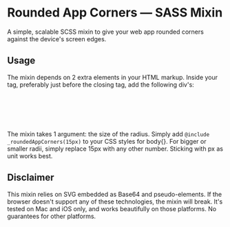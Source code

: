 # Rounded App Corners — SASS Mixin
A simple, scalable SCSS mixin to give your web app rounded corners against the device's screen edges.

## Usage
The mixin depends on 2 extra elements in your HTML markup. Inside your <body> tag, preferably just before the closing </body> tag, add the following div's:

<code>
	<div id="topCorners"></div>
	<div id="bottomCorners"></div>
</code>

The mixin takes 1 argument: the size of the radius. Simply add   <code>@include _roundedAppCorners(15px)</code> to your CSS styles for body{}. For bigger or smaller radii, simply replace 15px with any other number. Sticking with px as unit works best.

## Disclaimer
This mixin relies on SVG embedded as Base64 and pseudo-elements. If the browser doesn't support any of these technologies, the mixin will break. It's tested on Mac and iOS only, and works beautifully on those platforms. No guarantees for other platforms.